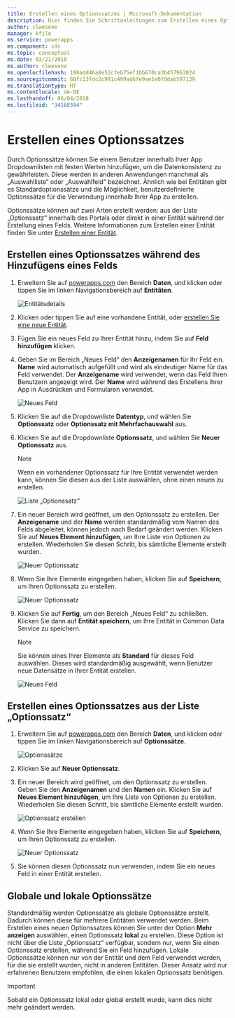 ```yaml
---
title: Erstellen eines Optionssatzes | Microsoft-Dokumentation
description: Hier finden Sie Schrittanleitungen zum Erstellen eines Optionssatzes.
author: clwesene
manager: kfile
ms.service: powerapps
ms.component: cds
ms.topic: conceptual
ms.date: 03/21/2018
ms.author: clwesene
ms.openlocfilehash: 188add46a8e52cfeb75ef1bb670ca3b457963024
ms.sourcegitcommit: 68fc13fdc2c991c499ad6fe9ae1e0f8dab597139
ms.translationtype: HT
ms.contentlocale: de-DE
ms.lasthandoff: 06/04/2018
ms.locfileid: "34168594"
---
```

# <a name="create-an-option-set"></a>Erstellen eines Optionssatzes

Durch Optionssätze können Sie einem Benutzer innerhalb Ihrer App Dropdownlisten mit festen Werten hinzufügen, um die Datenkonsistenz zu gewährleisten. Diese werden in anderen Anwendungen manchmal als „Auswahlliste“ oder „Auswahlfeld“ bezeichnet. Ähnlich wie bei Entitäten gibt es Standardoptionssätze und die Möglichkeit, benutzerdefinierte Optionssätze für die Verwendung innerhalb Ihrer App zu erstellen.

Optionssätze können auf zwei Arten erstellt werden: aus der Liste „Optionssatz“ innerhalb des Portals oder direkt in einer Entität während der Erstellung eines Felds. Weitere Informationen zum Erstellen einer Entität finden Sie unter [Erstellen einer Entität](data-platform-create-entity.md).

## <a name="creating-an-option-set-while-adding-a-field"></a>Erstellen eines Optionssatzes während des Hinzufügens eines Felds

1. Erweitern Sie auf [powerapps.com](https://web.powerapps.com) den Bereich **Daten**, und klicken oder tippen Sie im linken Navigationsbereich auf **Entitäten**.

    ![Entitätsdetails](./media/data-platform-cds-create-entity/entitylist.png "Entitätsliste")

2. Klicken oder tippen Sie auf eine vorhandene Entität, oder [erstellen Sie eine neue Entität](data-platform-create-entity.md).

3. Fügen Sie ein neues Feld zu Ihrer Entität hinzu, indem Sie auf **Feld hinzufügen** klicken.

4. Geben Sie im Bereich „Neues Feld“ den **Anzeigenamen** für Ihr Feld ein. **Name** wird automatisch aufgefüllt und wird als eindeutiger Name für das Feld verwendet. Der **Anzeigename** wird verwendet, wenn das Feld Ihren Benutzern angezeigt wird. Der **Name** wird während des Erstellens Ihrer App in Ausdrücken und Formularen verwendet.

    ![Neues Feld](./media/data-platform-cds-create-entity/newfieldpanel.png "Bereich „Neues Feld“")

5. Klicken Sie auf die Dropdownliste **Datentyp**, und wählen Sie **Optionssatz** oder **Optionssatz mit Mehrfachauswahl** aus.

6. Klicken Sie auf die Dropdownliste **Optionssatz**, und wählen Sie **Neuer Optionssatz** aus.

    > [!NOTE]
    > Wenn ein vorhandener Optionssatz für Ihre Entität verwendet werden kann, können Sie diesen aus der Liste auswählen, ohne einen neuen zu erstellen.

    ![Liste „Optionssatz“](./media/data-platform-cds-newoptionset/fieldpanel-1.png "Option Set list")

7. Ein neuer Bereich wird geöffnet, um den Optionssatz zu erstellen. Der **Anzeigename** und der **Name** werden standardmäßig vom Namen des Felds abgeleitet, können jedoch nach Bedarf geändert werden. Klicken Sie auf **Neues Element hinzufügen**, um Ihre Liste von Optionen zu erstellen. Wiederholen Sie diesen Schritt, bis sämtliche Elemente erstellt wurden.

    ![Neuer Optionssatz](./media/data-platform-cds-newoptionset/field-optionsetpanel.png "New Option Set")

8. Wenn Sie Ihre Elemente eingegeben haben, klicken Sie auf **Speichern**, um Ihren Optionssatz zu erstellen.

    ![Neuer Optionssatz](./media/data-platform-cds-newoptionset/field-optionsetpanel-values.png "New Option Set")

9. Klicken Sie auf **Fertig**, um den Bereich „Neues Feld“ zu schließen. Klicken Sie dann auf **Entität speichern**, um Ihre Entität in Common Data Service zu speichern.

    > [!NOTE]
    > Sie können eines Ihrer Elemente als **Standard** für dieses Feld auswählen. Dieses wird standardmäßig ausgewählt, wenn Benutzer neue Datensätze in Ihrer Entität erstellen.

    ![Neues Feld](./media/data-platform-cds-newoptionset/fieldpanel-2.png "Bereich „Neues Feld“")

## <a name="creating-an-option-set-from-the-option-set-list"></a>Erstellen eines Optionssatzes aus der Liste „Optionssatz“

1. Erweitern Sie auf [powerapps.com](https://web.powerapps.com) den Bereich **Daten**, und klicken oder tippen Sie im linken Navigationsbereich auf **Optionssätze**.

    ![Optionssätze](./media/data-platform-cds-newoptionset/optionsetlist.png "Liste „Optionssatz“")

2. Klicken Sie auf **Neuer Optionssatz**.

3. Ein neuer Bereich wird geöffnet, um den Optionssatz zu erstellen. Geben Sie den **Anzeigenamen** und den **Namen** ein. Klicken Sie auf **Neues Element hinzufügen**, um Ihre Liste von Optionen zu erstellen. Wiederholen Sie diesen Schritt, bis sämtliche Elemente erstellt wurden.

    ![Optionssatz erstellen](./media/data-platform-cds-newoptionset/optionset-create.png "Option Set Create")

4. Wenn Sie Ihre Elemente eingegeben haben, klicken Sie auf **Speichern**, um Ihren Optionssatz zu erstellen.

    ![Neuer Optionssatz](./media/data-platform-cds-newoptionset/optionset-create-values.png "New Option Set")

5. Sie können diesen Optionssatz nun verwenden, indem Sie ein neues Feld in einer Entität erstellen.

## <a name="global-and-local-option-sets"></a>Globale und lokale Optionssätze

Standardmäßig werden Optionssätze als globale Optionssätze erstellt. Dadurch können diese für mehrere Entitäten verwendet werden. Beim Erstellen eines neuen Optionssatzes können Sie unter der Option **Mehr anzeigen** auswählen, einen Optionssatz **lokal** zu erstellen. Diese Option ist nicht über die Liste „Optionssatz“ verfügbar, sondern nur, wenn Sie einen Optionssatz erstellen, während Sie ein Feld hinzufügen. Lokale Optionssätze können nur von der Entität und dem Feld verwendet werden, für die sie erstellt wurden, nicht in anderen Entitäten. Dieser Ansatz wird nur erfahrenen Benutzern empfohlen, die einen lokalen Optionssatz benötigen.

> [!IMPORTANT]
> Sobald ein Optionssatz lokal oder global erstellt wurde, kann dies nicht mehr geändert werden.